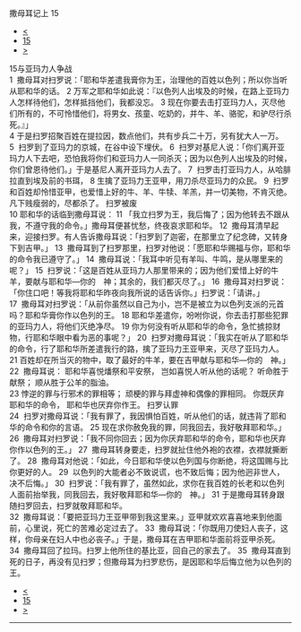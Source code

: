 ﻿





 撒母耳记上 15




* [<](bible/1SA14.md)
* [15](bible/1SA.md)
* [>](bible/1SA16.md)



 
15与亚玛力人争战  
1  撒母耳对扫罗说：「耶和华差遣我膏你为王，治理他的百姓以色列；所以你当听从耶和华的话。 
2 万军之耶和华如此说：『以色列人出埃及的时候，在路上亚玛力人怎样待他们，怎样抵挡他们，我都没忘。 
3 现在你要去击打亚玛力人，灭尽他们所有的，不可怜惜他们，将男女、孩童、吃奶的，并牛、羊、骆驼，和驴尽行杀死。』」  
4 于是扫罗招聚百姓在提拉因，数点他们，共有步兵二十万，另有犹大人一万。 
5  扫罗到了亚玛力的京城，在谷中设下埋伏。 
6  扫罗对基尼人说：「你们离开亚玛力人下去吧，恐怕我将你们和亚玛力人一同杀灭；因为以色列人出埃及的时候，你们曾恩待他们。」于是基尼人离开亚玛力人去了。 
7  扫罗击打亚玛力人，从哈腓拉直到埃及前的书珥， 
8 生擒了亚玛力王亚甲，用刀杀尽亚玛力的众民。 
9  扫罗和百姓却怜惜亚甲，也爱惜上好的牛、羊、牛犊、羊羔，并一切美物，不肯灭绝。凡下贱瘦弱的，尽都杀了。 扫罗被废  
10 耶和华的话临到撒母耳说： 
11 「我立扫罗为王，我后悔了；因为他转去不跟从我，不遵守我的命令。」撒母耳便甚忧愁，终夜哀求耶和华。 
12  撒母耳清早起来，迎接扫罗。有人告诉撒母耳说：「扫罗到了迦密，在那里立了纪念碑，又转身下到吉甲。」 
13  撒母耳到了扫罗那里，扫罗对他说：「愿耶和华赐福与你，耶和华的命令我已遵守了。」 
14  撒母耳说：「我耳中听见有羊叫、牛鸣，是从哪里来的呢？」 
15  扫罗说：「这是百姓从亚玛力人那里带来的；因为他们爱惜上好的牛羊，要献与耶和华—你的　神；其余的，我们都灭尽了。」 
16  撒母耳对扫罗说：「你住口吧！等我将耶和华昨夜向我所说的话告诉你。」扫罗说：「请讲。」  
17  撒母耳对扫罗说：「从前你虽然以自己为小，岂不是被立为以色列支派的元首吗？耶和华膏你作以色列的王。 
18 耶和华差遣你，吩咐你说，你去击打那些犯罪的亚玛力人，将他们灭绝净尽。 
19 你为何没有听从耶和华的命令，急忙掳掠财物，行耶和华眼中看为恶的事呢？」 
20  扫罗对撒母耳说：「我实在听从了耶和华的命令，行了耶和华所差遣我行的路，擒了亚玛力王亚甲来，灭尽了亚玛力人。 
21 百姓却在所当灭的物中，取了最好的牛羊，要在吉甲献与耶和华—你的　神。」 
22  撒母耳说： 耶和华喜悦燔祭和平安祭， 岂如喜悦人听从他的话呢？ 听命胜于献祭； 顺从胜于公羊的脂油。  
23 悖逆的罪与行邪术的罪相等； 顽梗的罪与拜虚神和偶像的罪相同。 你既厌弃耶和华的命令， 耶和华也厌弃你作王。 扫罗认罪  
24  扫罗对撒母耳说：「我有罪了，我因惧怕百姓，听从他们的话，就违背了耶和华的命令和你的言语。 
25 现在求你赦免我的罪，同我回去，我好敬拜耶和华。」 
26  撒母耳对扫罗说：「我不同你回去；因为你厌弃耶和华的命令，耶和华也厌弃你作以色列的王。」 
27  撒母耳转身要走，扫罗就扯住他外袍的衣襟，衣襟就撕断了。 
28  撒母耳对他说：「如此，今日耶和华使以色列国与你断绝，将这国赐与比你更好的人。 
29  以色列的大能者必不致说谎，也不致后悔；因为他迥非世人，决不后悔。」 
30  扫罗说：「我有罪了，虽然如此，求你在我百姓的长老和以色列人面前抬举我，同我回去，我好敬拜耶和华—你的　神。」 
31 于是撒母耳转身跟随扫罗回去，扫罗就敬拜耶和华。  
32  撒母耳说：「要把亚玛力王亚甲带到我这里来。」亚甲就欢欢喜喜地来到他面前，心里说，死亡的苦难必定过去了。 
33  撒母耳说：「你既用刀使妇人丧子，这样，你母亲在妇人中也必丧子。」于是，撒母耳在吉甲耶和华面前将亚甲杀死。  
34  撒母耳回了拉玛。扫罗上他所住的基比亚，回自己的家去了。 
35  撒母耳直到死的日子，再没有见扫罗；但撒母耳为扫罗悲伤，是因耶和华后悔立他为以色列的王。 
* [<](bible/1SA14.md)
* [15](bible/1SA.md)
* [>](bible/1SA16.md)





---









